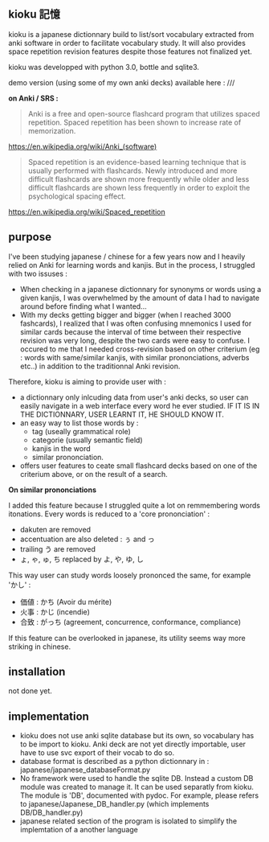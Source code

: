 kioku 記憶
----------

kioku is a japanese dictionnary build to list/sort vocabulary extracted from anki software in order to facilitate vocabulary study. It will also provides space repetition revision features despite those features not finalized yet. 

kioku was developped with python 3.0, bottle and sqlite3. 

demo version (using some of my own anki decks) available here : ///

**on Anki / SRS :**

> Anki is a free and open-source flashcard program that utilizes spaced repetition. Spaced repetition has been shown to increase rate of memorization.

https://en.wikipedia.org/wiki/Anki_(software)

>Spaced repetition is an evidence-based learning technique that is usually performed with flashcards. Newly introduced and more difficult flashcards are shown more frequently while older and less difficult flashcards are shown less frequently in order to exploit the psychological spacing effect. 

https://en.wikipedia.org/wiki/Spaced_repetition



purpose 
-------

I've been studying japanese / chinese for a few years now and I heavily relied on Anki for learning words and kanjis. But in the process, I struggled with two issuses : 

- When checking in a japanese dictionnary for synonyms or words using a given kanjis, I was overwhelmed by the amount of data I had to navigate around before finding what I wanted... 
- With my decks getting bigger and bigger (when I reached 3000 fashcards), I realized that I was often confusing mnemonics I used for similar cards because the interval of time between their respective revision was very long, despite the two cards were easy to confuse. I occured to me that  I needed cross-revision based on other criterium (eg : words with same/similar kanjis, with similar prononciations, adverbs etc..) in addition to the traditionnal Anki revision.

Therefore, kioku is aiming to provide user with : 

- a dictionnary only inlcuding data from user's anki decks, so user can easily navigate in a web interface every word he ever studied. IF IT IS IN THE DICTIONNARY, USER LEARNT IT, HE SHOULD KNOW IT. 
- an easy way to list those words by : 
    + tag (useally grammatical role)
    + categorie (usually semantic field)
    + kanjis in the word
    + similar prononciation. 
-  offers user features to ceate small flashcard decks based on one of the criterium above, or on the result of a search. 

**On similar prononciations**

I added this feature because I struggled quite a lot on remmembering words itonations. Every words is reduced to a 'core prononciation' : 
- dakuten are removed
- accentuation are also deleted : ぅ and っ
- trailing う are removed
- ょ, ゃ, ゅ, ち replaced by よ, や, ゆ, し

This way user can study words loosely prononced the same, for example 'かし' : 
- 価値 : かち   (Avoir du mérite)
- 火事 : かじ   (incendie)
- 合致 : がっち (agreement, concurrence, conformance, compliance)

If this feature can be overlooked in japanese, its utility seems way more striking in chinese. 

installation
------------

not done yet.

implementation 
--------------

- kioku does not use anki sqlite database but its own, so vocabulary has to be import to kioku. Anki deck are not yet directly importable, user have to use svc export of their vocab to do so. 
- database format is described as a python dictionnary in : japanese/japanese_databaseFormat.py 
- No framework were used to handle the sqlite DB. Instead a custom DB module was created to manage it. It can be used separatly from kioku. The module is 'DB', documented with pydoc. For example, please refers to japanese/Japanese_DB_handler.py (which implements DB/DB_handler.py)
- japanese related section of the program is isolated to simplify the implemtation of a another language



